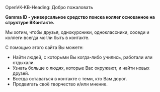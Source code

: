 OpenVK-KB-Heading: Добро пожаловать

**Gamma ID - универсальное средство поиска коллег основанное на структуре ВКонтакте.**

Мы хотим, чтобы друзья, однокурсники, одноклассники, соседи и коллеги всегда могли быть в контакте.

С помощью этого сайта Вы можете:

* Найти людей, с которыми Вы когда-либо учились, работали или отдыхали.
* Узнать больше о людях, которые Вас окружают, и найти новых друзей.
* Всегда оставаться в контакте с теми, кто Вам дорог.
* Продвигать своё творчество и/или мнение.
